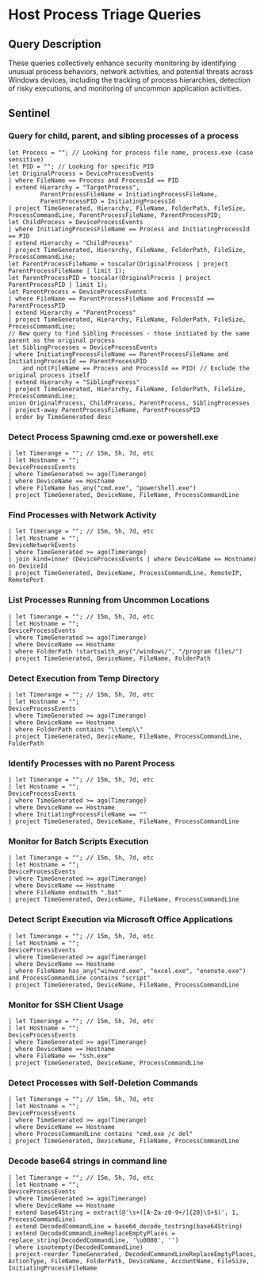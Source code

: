 # Host Process Triage Queries

## Query Description
These queries collectively enhance security monitoring by identifying unusual process behaviors, network activities, and potential threats across Windows devices, including the tracking of process hierarchies, detection of risky executions, and monitoring of uncommon application activities.

## Sentinel

### Query for child, parent, and sibling processes of a process
```KQL
let Process = ""; // Looking for process file name, process.exe (case sensitive)
let PID = ""; // Looking for specific PID
let OriginalProcess = DeviceProcessEvents
| where FileName == Process and ProcessId == PID
| extend Hierarchy = "TargetProcess",
         ParentProcessFileName = InitiatingProcessFileName,
         ParentProcessPID = InitiatingProcessId
| project TimeGenerated, Hierarchy, FileName, FolderPath, FileSize, ProcessCommandLine, ParentProcessFileName, ParentProcessPID;
let ChildProcess = DeviceProcessEvents
| where InitiatingProcessFileName == Process and InitiatingProcessId == PID
| extend Hierarchy = "ChildProcess"
| project TimeGenerated, Hierarchy, FileName, FolderPath, FileSize, ProcessCommandLine;
let ParentProcessFileName = toscalar(OriginalProcess | project ParentProcessFileName | limit 1);
let ParentProcessPID = toscalar(OriginalProcess | project ParentProcessPID | limit 1);
let ParentProcess = DeviceProcessEvents
| where FileName == ParentProcessFileName and ProcessId == ParentProcessPID
| extend Hierarchy = "ParentProcess"
| project TimeGenerated, Hierarchy, FileName, FolderPath, FileSize, ProcessCommandLine;
// New query to find Sibling Processes - those initiated by the same parent as the original process
let SiblingProcesses = DeviceProcessEvents
| where InitiatingProcessFileName == ParentProcessFileName and InitiatingProcessId == ParentProcessPID
    and not(FileName == Process and ProcessId == PID) // Exclude the original process itself
| extend Hierarchy = "SiblingProcess"
| project TimeGenerated, Hierarchy, FileName, FolderPath, FileSize, ProcessCommandLine;
union OriginalProcess, ChildProcess, ParentProcess, SiblingProcesses
| project-away ParentProcessFileName, ParentProcessPID
| order by TimeGenerated desc
```

### Detect Process Spawning cmd.exe or powershell.exe
```KQL
| let Timerange = ""; // 15m, 5h, 7d, etc
| let Hostname = "";
DeviceProcessEvents
| where TimeGenerated >= ago(Timerange)
| where DeviceName == Hostname
| where FileName has_any("cmd.exe", "powershell.exe")
| project TimeGenerated, DeviceName, FileName, ProcessCommandLine
```

### Find Processes with Network Activity
```KQL
| let Timerange = ""; // 15m, 5h, 7d, etc
| let Hostname = "";
DeviceNetworkEvents
| where TimeGenerated >= ago(Timerange)
| join kind=inner (DeviceProcessEvents | where DeviceName == Hostname) on DeviceId
| project TimeGenerated, DeviceName, ProcessCommandLine, RemoteIP, RemotePort
```

### List Processes Running from Uncommon Locations
```KQL
| let Timerange = ""; // 15m, 5h, 7d, etc
| let Hostname = "";
DeviceProcessEvents
| where TimeGenerated >= ago(Timerange)
| where DeviceName == Hostname
| where FolderPath !startswith_any("/windows/", "/program files/")
| project TimeGenerated, DeviceName, FileName, FolderPath
```

### Detect Execution from Temp Directory
```KQL
| let Timerange = ""; // 15m, 5h, 7d, etc
| let Hostname = "";
DeviceProcessEvents
| where TimeGenerated >= ago(Timerange)
| where DeviceName == Hostname
| where FolderPath contains "\\temp\\"
| project TimeGenerated, DeviceName, FileName, ProcessCommandLine, FolderPath
```

### Identify Processes with no Parent Process
```KQL
| let Timerange = ""; // 15m, 5h, 7d, etc
| let Hostname = "";
DeviceProcessEvents
| where TimeGenerated >= ago(Timerange)
| where DeviceName == Hostname
| where InitiatingProcessFileName == ""
| project TimeGenerated, DeviceName, FileName, ProcessCommandLine
```

### Monitor for Batch Scripts Execution
```KQL
| let Timerange = ""; // 15m, 5h, 7d, etc
| let Hostname = "";
DeviceProcessEvents
| where TimeGenerated >= ago(Timerange)
| where DeviceName == Hostname
| where FileName endswith ".bat"
| project TimeGenerated, DeviceName, FileName, ProcessCommandLine
```

### Detect Script Execution via Microsoft Office Applications
```KQL
| let Timerange = ""; // 15m, 5h, 7d, etc
| let Hostname = "";
DeviceProcessEvents
| where TimeGenerated >= ago(Timerange)
| where DeviceName == Hostname
| where FileName has_any("winword.exe", "excel.exe", "onenote.exe") and ProcessCommandLine contains "script"
| project TimeGenerated, DeviceName, FileName, ProcessCommandLine
```

### Monitor for SSH Client Usage
```KQL
| let Timerange = ""; // 15m, 5h, 7d, etc
| let Hostname = "";
DeviceProcessEvents
| where TimeGenerated >= ago(Timerange)
| where DeviceName == Hostname
| where FileName == "ssh.exe"
| project TimeGenerated, DeviceName, ProcessCommandLine
```

### Detect Processes with Self-Deletion Commands
```KQL
| let Timerange = ""; // 15m, 5h, 7d, etc
| let Hostname = "";
DeviceProcessEvents
| where TimeGenerated >= ago(Timerange)
| where DeviceName == Hostname
| where ProcessCommandLine contains "cmd.exe /c del"
| project TimeGenerated, DeviceName, FileName, ProcessCommandLine
```

### Decode base64 strings in command line
```KQL
| let Timerange = ""; // 15m, 5h, 7d, etc
| let Hostname = "";
DeviceProcessEvents
| where TimeGenerated >= ago(Timerange)
| where DeviceName == Hostname
| extend base64String = extract(@'\s+([A-Za-z0-9+/]{20}\S+$)', 1, ProcessCommandLine)
| extend DecodedCommandLine = base64_decode_tostring(base64String)
| extend DecodedCommandLineReplaceEmptyPlaces = replace_string(DecodedCommandLine, '\u0000', '')
| where isnotempty(DecodedCommandLine)
| project-reorder TimeGenerated, DecodedCommandLineReplaceEmptyPlaces, ActionType, FileName, FolderPath, DeviceName, AccountName, FileSize, InitiatingProcessFileName
```
